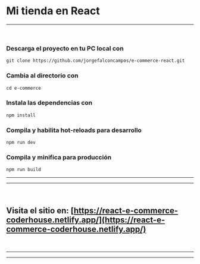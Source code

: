 # Mi tienda en React

---
<br>

### Descarga el proyecto en tu PC local con 

```
git clone https://github.com/jorgefalconcampos/e-commerce-react.git
```

### Cambia al directorio con
```
cd e-commerce
```

### Instala las dependencias con

```
npm install
```

### Compila y habilita hot-reloads para desarrollo
```
npm run dev
```

### Compila y minifica para producción
```
npm run build
```
--- 
---
<br>

## Visita el sitio en: [https://react-e-commerce-coderhouse.netlify.app/](https://react-e-commerce-coderhouse.netlify.app/)
<br>

--- 
---